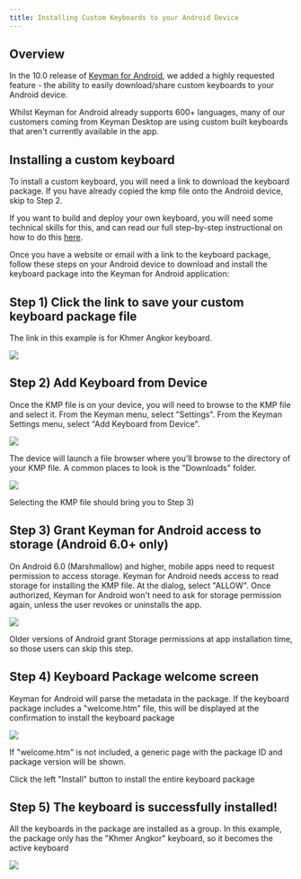 ```yaml
---
title: Installing Custom Keyboards to your Android Device
---
```


## Overview

In the 10.0 release of [Keyman for Android](/products/android/10.0/), we
added a highly requested feature - the ability to easily download/share
custom keyboards to your Android device.

Whilst Keyman for Android already supports 600+ languages, many of our
customers coming from Keyman Desktop are using custom built keyboards
that aren't currently available in the app.

## Installing a custom keyboard

To install a custom keyboard, you will need a link to download the
keyboard package. If you have already copied the kmp file onto the
Android device, skip to Step 2.

If you want to build and deploy your own keyboard, you will need some
technical skills for this, and can read our full step-by-step
instructional on how to do this [here](packages).

Once you have a website or email with a link to the keyboard package,
follow these steps on your Android device to download and install the
keyboard package into the Keyman for Android application:

## Step 1) Click the link to save your custom keyboard package file

The link in this example is for Khmer Angkor keyboard.

![](/cdn/deploy/img/app/12.0/dist-url-screen-ap.83e7897f9b6434bc4feace456c819857.png)

## Step 2) Add Keyboard from Device

Once the KMP file is on your device, you will need to browse to the KMP
file and select it. From the Keyman menu, select "Settings". From the
Keyman Settings menu, select "Add Keyboard from Device".

![](/cdn/deploy/img/app/12.0/settings-language-ap.9aa9230d86160b154e337c601623b000.png)

The device will launch a file browser where you'll browse to the
directory of your KMP file. A common places to look is the "Downloads"
folder.

![](/cdn/deploy/img/app/12.0/dist-file-browser-ap.11997d93a91d4d729d826c367c9a42a6.png)

Selecting the KMP file should bring you to Step 3)

## Step 3) Grant Keyman for Android access to storage (Android 6.0+ only)

On Android 6.0 (Marshmallow) and higher, mobile apps need to request
permission to access storage. Keyman for Android needs access to read
storage for installing the KMP file. At the dialog, select "ALLOW". Once
authorized, Keyman for Android won't need to ask for storage permission
again, unless the user revokes or uninstalls the app.

![](/cdn/deploy/img/app/12.0/dist-storage-permission-ap.d4606c8701a41377b0bdd18c84a5851f.png)

Older versions of Android grant Storage permissions at app installation
time, so those users can skip this step.

## Step 4) Keyboard Package welcome screen

Keyman for Android will parse the metadata in the package. If the
keyboard package includes a "welcome.htm" file, this will be displayed
at the confirmation to install the keyboard package

![](/cdn/deploy/img/app/12.0/dist-welcome-ap.5c17713aa8c84e26e4a96112dd08df02.png)

If "welcome.htm" is not included, a generic page with the package ID and
package version will be shown.

Click the left "Install" button to install the entire keyboard package

## Step 5) The keyboard is successfully installed!

All the keyboards in the package are installed as a group. In this
example, the package only has the "Khmer Angkor" keyboard, so it becomes
the active keyboard

![](/cdn/deploy/img/app/12.0/dist-install1-ap.f51a4c91151c6b5abd34c82f7077a4a0.png)